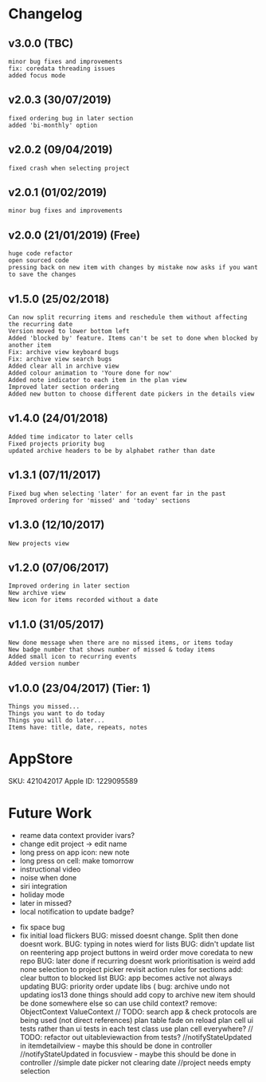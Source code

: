 # Changelog

## v3.0.0 (TBC)
    minor bug fixes and improvements
    fix: coredata threading issues
    added focus mode

## v2.0.3 (30/07/2019)
    fixed ordering bug in later section
    added 'bi-monthly' option

## v2.0.2 (09/04/2019)
    fixed crash when selecting project

## v2.0.1 (01/02/2019)
    minor bug fixes and improvements

## v2.0.0 (21/01/2019) (Free)
    huge code refactor
    open sourced code
    pressing back on new item with changes by mistake now asks if you want to save the changes

## v1.5.0 (25/02/2018)
    Can now split recurring items and reschedule them without affecting the recurring date
    Version moved to lower bottom left
    Added 'blocked by' feature. Items can't be set to done when blocked by another item
    Fix: archive view keyboard bugs
    Fix: archive view search bugs
    Added clear all in archive view
    Added colour animation to 'Youre done for now'
    Added note indicator to each item in the plan view
    Improved later section ordering
    Added new button to choose different date pickers in the details view

## v1.4.0 (24/01/2018)
    Added time indicator to later cells
    Fixed projects priority bug
    updated archive headers to be by alphabet rather than date

## v1.3.1 (07/11/2017)
    Fixed bug when selecting 'later' for an event far in the past
    Improved ordering for 'missed' and 'today' sections

## v1.3.0 (12/10/2017)
    New projects view

## v1.2.0 (07/06/2017)
    Improved ordering in later section
    New archive view
    New icon for items recorded without a date

## v1.1.0 (31/05/2017)
    New done message when there are no missed items, or items today
    New badge number that shows number of missed & today items
    Added small icon to recurring events
    Added version number

## v1.0.0 (23/04/2017) (Tier: 1)
    Things you missed...
    Things you want to do today
    Things you will do later...
    Items have: title, date, repeats, notes

# AppStore

SKU: 421042017
Apple ID: 1229095589

# Future Work

- reame data context provider ivars?
- change edit project -> edit name
- long press on app icon: new note
- long press on cell: make tomorrow
- instructional video
- noise when done 
- siri integration
- holiday mode
- later in missed?
- local notification to update badge?
* fix space bug
* fix initial load flickers
BUG: missed doesnt change. Split then done doesnt work.
BUG: typing in notes wierd for lists
BUG: didn't update list on reentering app 
project buttons in weird order
move coredata to new repo
BUG: later done if recurring doesnt work
prioritisation is weird
add none selection to project picker
revisit action rules for sections
add: clear button to blocked list
BUG: app becomes active not always updating
BUG: priority order
update libs (
bug: archive undo not updating ios13
done things should add copy to archive
new item should be done somewhere else so can use child context?
remove: ObjectContext ValueContext
// TODO: search app & check protocols are being used (not direct references)
plan table fade on reload
plan cell ui tests rather than ui tests in each test class
use plan cell everywhere?
// TODO: refactor out uitableviewaction from tests?
//notifyStateUpdated in itemdetailview - maybe this should be done in controller
//notifyStateUpdated in focusview - maybe this should be done in controller
//simple date picker not clearing date
//project needs empty selection
